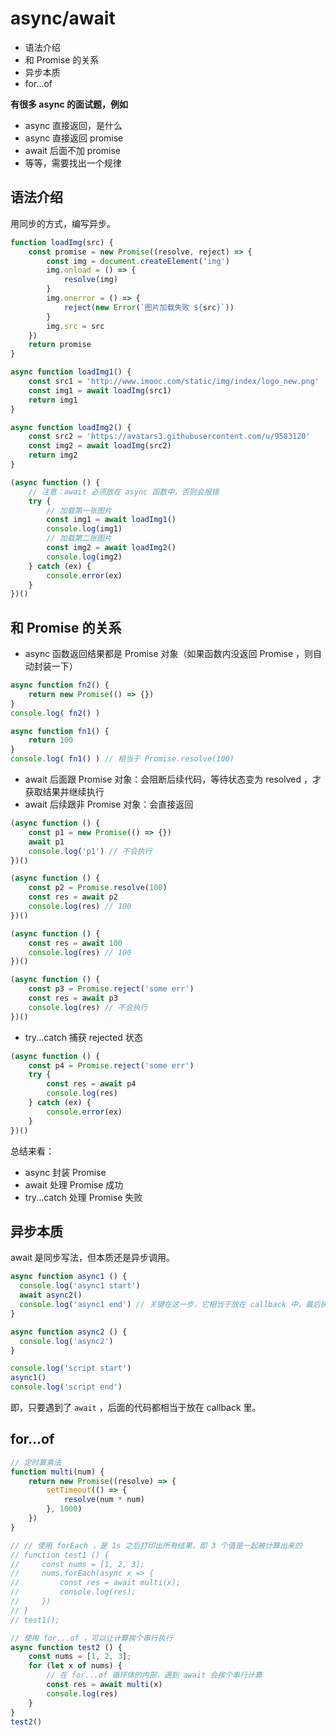 # async/await

- 语法介绍
- 和 Promise 的关系
- 异步本质
- for...of

**有很多 async 的面试题，例如** 
- async 直接返回，是什么
- async 直接返回 promise
- await 后面不加 promise
- 等等，需要找出一个规律

## 语法介绍

用同步的方式，编写异步。

```js
function loadImg(src) {
    const promise = new Promise((resolve, reject) => {
        const img = document.createElement('img')
        img.onload = () => {
            resolve(img)
        }
        img.onerror = () => {
            reject(new Error(`图片加载失败 ${src}`))
        }
        img.src = src
    })
    return promise
}

async function loadImg1() {
    const src1 = 'http://www.imooc.com/static/img/index/logo_new.png'
    const img1 = await loadImg(src1)
    return img1
}

async function loadImg2() {
    const src2 = 'https://avatars3.githubusercontent.com/u/9583120'
    const img2 = await loadImg(src2)
    return img2
}

(async function () {
    // 注意：await 必须放在 async 函数中，否则会报错
    try {
        // 加载第一张图片
        const img1 = await loadImg1()
        console.log(img1)
        // 加载第二张图片
        const img2 = await loadImg2()
        console.log(img2)
    } catch (ex) {
        console.error(ex)
    }
})()
```

## 和 Promise 的关系

- async 函数返回结果都是 Promise 对象（如果函数内没返回 Promise ，则自动封装一下）

```js
async function fn2() {
    return new Promise(() => {})
}
console.log( fn2() )

async function fn1() {
    return 100
}
console.log( fn1() ) // 相当于 Promise.resolve(100)
```

- await 后面跟 Promise 对象：会阻断后续代码，等待状态变为 resolved ，才获取结果并继续执行
- await 后续跟非 Promise 对象：会直接返回

```js
(async function () {
    const p1 = new Promise(() => {})
    await p1
    console.log('p1') // 不会执行
})()

(async function () {
    const p2 = Promise.resolve(100)
    const res = await p2
    console.log(res) // 100
})()

(async function () {
    const res = await 100
    console.log(res) // 100
})()

(async function () {
    const p3 = Promise.reject('some err')
    const res = await p3
    console.log(res) // 不会执行
})()
```

- try...catch 捕获 rejected 状态

```js
(async function () {
    const p4 = Promise.reject('some err')
    try {
        const res = await p4
        console.log(res)
    } catch (ex) {
        console.error(ex)
    }
})()
```

总结来看：

- async 封装 Promise
- await 处理 Promise 成功
- try...catch 处理 Promise 失败

## 异步本质

await 是同步写法，但本质还是异步调用。

```js
async function async1 () {
  console.log('async1 start')
  await async2()
  console.log('async1 end') // 关键在这一步，它相当于放在 callback 中，最后执行
}

async function async2 () {
  console.log('async2')
}

console.log('script start')
async1()
console.log('script end')
```

即，只要遇到了 `await` ，后面的代码都相当于放在 callback 里。

## for...of

```js
// 定时算乘法
function multi(num) {
    return new Promise((resolve) => {
        setTimeout(() => {
            resolve(num * num)
        }, 1000)
    })
}

// // 使用 forEach ，是 1s 之后打印出所有结果，即 3 个值是一起被计算出来的
// function test1 () {
//     const nums = [1, 2, 3];
//     nums.forEach(async x => {
//         const res = await multi(x);
//         console.log(res);
//     })
// }
// test1();

// 使用 for...of ，可以让计算挨个串行执行
async function test2 () {
    const nums = [1, 2, 3];
    for (let x of nums) {
        // 在 for...of 循环体的内部，遇到 await 会挨个串行计算
        const res = await multi(x)
        console.log(res)
    }
}
test2()
```
